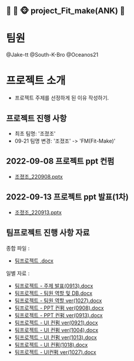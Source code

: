  ## 🐔  🐂 🐵  project_Fit_make(ANK) :muscle:

# 팀원
 @Jake-tt
 @South-K-Bro
 @Oceanos21

# 프로젝트 소개

- 프로젝트 주제를 선정하게 된 이유 작성하기.

## 프로젝트 진행 사항

- 최초 팀명: '조졌조'
- 09-21 팀명 변경: '조졌조' -> 'FM(Fit-Make)'

 ## 2022-09-08 프로젝트 ppt 컨펌
 
  - [조졌조_220908.pptx](https://github.com/NamKiHyeong/project_Fit_make/files/9793840/_220908.pptx)

 ## 2022-09-13 프로젝트 ppt 발표(1차)

  - [조졌조_220913.pptx](https://github.com/NamKiHyeong/project_Fit_make/files/9792517/_220913.pptx)

 ## 팀프로젝트 진행 사항 자료

 종합 파일 :
  
- [팀프로젝트 .docx](https://github.com/NamKiHyeong/project_Fit_make/files/9867215/default.docx)
    
 일별 자료 :
   

- [팀프로젝트 - 주제 발표(0913).docx](https://github.com/NamKiHyeong/project_Fit_make/files/9802627/-.0913.docx)
- [팀프로젝트 - 팀원 역할 및 DB.docx](https://github.com/NamKiHyeong/project_Fit_make/files/9867204/-.DB.docx)
- [팀프로젝트 - 팀원 역할 ver(1027).docx](https://github.com/NamKiHyeong/project_Fit_make/files/9878998/-.ver.1027.docx)
- [팀프로젝트 - PPT 컨펌 ver(0908).docx](https://github.com/NamKiHyeong/project_Fit_make/files/9802622/-.PPT.ver.0908.docx)
- [팀프로젝트 - PPT 컨펌 ver(0913).docx](https://github.com/NamKiHyeong/project_Fit_make/files/9802623/-.PPT.ver.0913.docx)
- [팀프로젝트 - UI 컨펌 ver(0921).docx](https://github.com/NamKiHyeong/project_Fit_make/files/9802624/-.UI.ver.0921.docx)
- [팀프로젝트 - UI 컨펌 ver(1004).docx](https://github.com/NamKiHyeong/project_Fit_make/files/9802625/-.UI.ver.1004.docx)
- [팀프로젝트 - UI 컨펌 ver(1013).docx](https://github.com/NamKiHyeong/project_Fit_make/files/9802626/-.UI.ver.1013.docx)
- [팀프로젝트 - UI 컨펌(1018).docx](https://github.com/NamKiHyeong/project_Fit_make/files/9802645/-.UI.1018.docx)
- [팀프로젝트 - UI컨펌 ver(1027).docx](https://github.com/NamKiHyeong/project_Fit_make/files/9878907/-.UI.ver.1027.docx)


